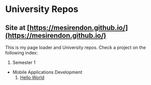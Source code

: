 # University Repos
## Site at [https://mesirendon.github.io/](https://mesirendon.github.io/)

This is my page loader and University repos. Check a project on the following index:

1. Semester 1
  * Mobile Applications Development
    1. [Hello World](MSc/1/Moviles/01-HelloWorld)
